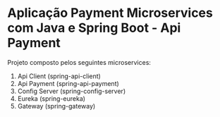 # Aplicação Payment Microservices com Java e Spring Boot - Api Payment  

Projeto composto pelos seguintes microservices:  

1. Api Client (spring-api-client)  
2. Api Payment (spring-api-payment)  
3. Config Server (spring-config-server)  
4. Eureka (spring-eureka)  
5. Gateway (spring-gateway)  
